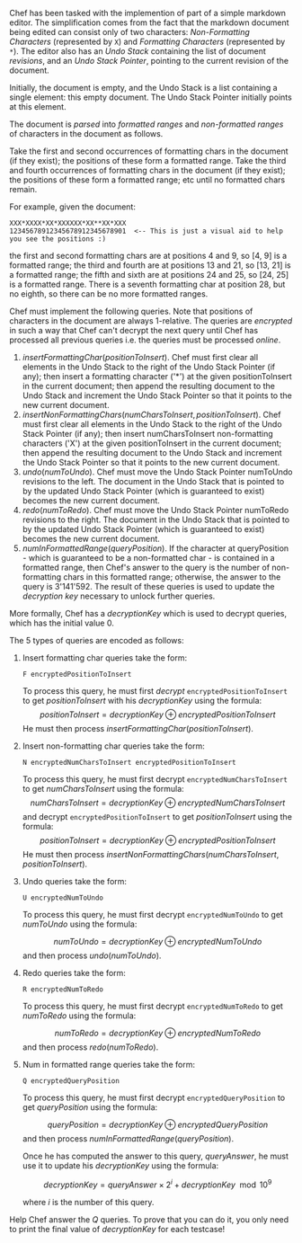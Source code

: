 Chef has been tasked with the implemention of part of a simple markdown editor.  The simplification comes from the fact that the markdown document being edited can consist only of two characters: _Non-Formatting Characters_  (represented by `X`) and _Formatting Characters_ (represented by `*`).  The editor also has an _Undo Stack_ containing the list of document _revisions_, and an _Undo Stack Pointer_, pointing to the current revision of the document.

Initially, the document is empty, and the Undo Stack is a list containing a single element: this empty document.  The Undo Stack Pointer initially points at this element.

The document is *parsed* into _formatted ranges_ and _non-formatted ranges_ of characters in the document as follows.

Take the first and second occurrences of formatting chars in the document (if they exist); the positions of these form a formatted range.
Take the third and fourth occurrences of formatting chars in the document (if they exist); the positions of these form a formatted range; etc until no formatted chars remain.

For example, given the document:

```
XXX*XXXX*XX*XXXXXX*XX**XX*XXX
12345678912345678912345678901  <-- This is just a visual aid to help you see the positions :)
```

the first and second formatting chars are at positions 4 and 9, so [4, 9] is a formatted range; the third and fourth are at positions 13 and 21, so [13, 21] is a formatted range; the fifth and sixth are at positions 24 and 25, so [24, 25] is a formatted range.  There is a seventh formatting char at position 28, but no eighth, so there can be no more formatted ranges.

Chef must implement the following queries.  Note that positions of characters in the document are always 1-relative.  The queries are *encrypted* in such a way that Chef can't decrypt the next query until Chef has processed all previous queries i.e. the queries must be processed _online_.

1. $\textit{insertFormattingChar}(\textit{positionToInsert})$.  Chef must first clear all elements in the Undo Stack to the right of the Undo Stack Pointer (if any); then insert a formatting character ('*') at the given positionToInsert in the current document; then append the resulting document to the Undo Stack and increment the Undo Stack Pointer so that it points to the new current document.
2. $\textit{insertNonFormattingChars}(\textit{numCharsToInsert}, \textit{positionToInsert})$.  Chef must first clear all elements in the Undo Stack to the right of the Undo Stack Pointer (if any); then insert numCharsToInsert non-formatting characters ('X') at the given positionToInsert in the current document; then append the resulting document to the Undo Stack and increment the Undo Stack Pointer so that it points to the new current document.
3. $\textit{undo}(\textit{numToUndo})$.  Chef must move the Undo Stack Pointer numToUndo revisions to the left.  The document in the Undo Stack that is pointed to by the updated Undo Stack Pointer (which is guaranteed to exist) becomes the new current document.
4. $\textit{redo}(\textit{numToRedo})$.  Chef must move the Undo Stack Pointer numToRedo revisions to the right.  The document in the Undo Stack that is pointed to by the updated Undo Stack Pointer (which is guaranteed to exist) becomes the new current document.
5. $\textit{numInFormattedRange}(\textit{queryPosition})$. If the character at queryPosition - which is guaranteed to be a non-formatted char - is contained in a formatted range, then Chef's answer to the query is the number of non-formatting chars in this formatted range; otherwise, the answer to the query is 3'141'592.  The result of these queries is used to update the _decryption key_ necessary to unlock further queries.

More formally, Chef has a $\textit{decryptionKey}$ which is used to decrypt queries, which has the initial value $0$.

The 5 types of queries are encoded as follows:

1. Insert formatting char queries take the form:

   ```F encryptedPositionToInsert```  

    To process this query, he must first _decrypt_ `encryptedPositionToInsert` to get $\textit{positionToInsert}$ with his $\textit{decryptionKey}$ using the formula:
    $$
    \textit{positionToInsert} = \textit{decryptionKey} \oplus \textit{encryptedPositionToInsert}
    $$
    He must then process $\textit{insertFormattingChar}(\textit{positionToInsert})$.
2.  Insert non-formatting char queries take the form:

    ```N encryptedNumCharsToInsert encryptedPositionToInsert```

    To process this query, he must first decrypt `encryptedNumCharsToInsert` to get $\textit{numCharsToInsert}$ using the formula:
    $$
    \textit{numCharsToInsert} = \textit{decryptionKey} \oplus \textit{encryptedNumCharsToInsert}
    $$
    and decrypt `encryptedPositionToInsert` to get $\textit{positionToInsert}$ using the formula:
    $$
    \textit{positionToInsert} = \textit{decryptionKey} \oplus \textit{encryptedPositionToInsert}
    $$
    He must then process $\textit{insertNonFormattingChars}(\textit{numCharsToInsert}, \textit{positionToInsert})$.
3.  Undo queries take the form:
  
    ```U encryptedNumToUndo```
    
    To process this query, he must first decrypt `encryptedNumToUndo` to get $\textit{numToUndo}$ using the formula:

    $$
    \textit{numToUndo} = \textit{decryptionKey} \oplus \textit{encryptedNumToUndo}
    $$
    and then process $\textit{undo}(\textit{numToUndo})$.
4.  Redo queries take the form:

    ```R encryptedNumToRedo```

    To process this query, he must first decrypt `encryptedNumToRedo` to get $\textit{numToRedo}$ using the formula:

    $$
    \textit{numToRedo} = \textit{decryptionKey} \oplus \textit{encryptedNumToRedo}
    $$
    and then process $\textit{redo}(\textit{numToRedo})$.
5.  Num in formatted range queries take the form:

    ```Q encryptedQueryPosition``` 

    To process this query, he must first decrypt `encryptedQueryPosition` to get $\textit{queryPosition}$ using the formula:

    $$
    \textit{queryPosition} = \textit{decryptionKey} \oplus \textit{encryptedQueryPosition}
    $$
    and then process $\textit{numInFormattedRange}(\textit{queryPosition})$.

    Once he has computed the answer to this query, $\textit{queryAnswer}$, he must use it to update his $\textit{decryptionKey}$ using the formula:

    $$
    \textit{decryptionKey} = \textit{queryAnswer} \times 2^i + \textit{decryptionKey} \mod{10^9}
    $$

    where $i$ is the number of this query.

Help Chef answer the $Q$ queries.  To prove that you can do it, you only need to print the final value of $\textit{decryptionKey}$ for each testcase!

    



